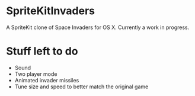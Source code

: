 SpriteKitInvaders
=================

A SpriteKit clone of Space Invaders for OS X. Currently a work in progress.

Stuff left to do
================

* Sound
* Two player mode
* Animated invader missiles
* Tune size and speed to better match the original game
